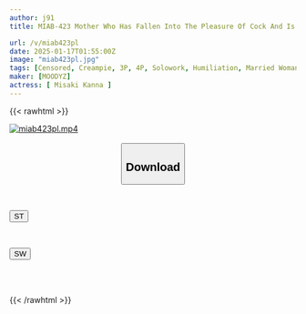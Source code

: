 ```yaml
---
author: j91
title: MIAB-423 Mother Who Has Fallen Into The Pleasure Of Cock And Is Now A Substitute For A Human Toilet. When My Son Steals The Cash Register Money From The Convenience Store And Runs Away In The Middle Of The Night, I'm The Mother Who Goes Straight To Him And Gets Creampied So Much That My Sperm Flows Back... Kanna Misaki

url: /v/miab423pl
date: 2025-01-17T01:55:00Z
image: "miab423pl.jpg"
tags: [Censored, Creampie, 3P, 4P, Solowork, Humiliation, Married Woman, (tag-censored)	]
maker: [MOODYZ]
actress: [ Misaki Kanna ]
---
```



{{< rawhtml >}}

<div class="video" data-videoid="O2Kz4M7wbrSZOM0">
    <a href="javascript:;">
        <img src="/v/miab423pl/miab423pl.jpg" width="WIDTH" height="HEIGHT" alt="miab423pl.mp4" loading="lazy">
    </a>
</div>

<script type="text/javascript" src="https://j91.asia/asset/on-demand-st.js"></script>

<br>
  <link rel="stylesheet" href="https://j91.asia/asset/bs5.css">
  
  <center>
  <button class="btn btn-primary" type="button" data-bs-toggle="collapse" data-bs-target=".multi-collapse" aria-expanded="false" aria-controls="multiCollapseExample1 multiCollapseExample2"><h2>Download</h2></button></center>
</p>
<div class="row">
  <div class="col">
    <div class="collapse multi-collapse" id="multiCollapseExample1">
      <div class="card card-body">
	      	      <br>
<div class="buttons">  
<p><a href="/v/miab423pl/st.html" target="_blank"><button class="btn-hover color-3"><i class="fa fa-download"></i> ST</button></a></p></div>
    </div>
  </div>
</div>
  <div class="col">
    <div class="collapse multi-collapse" id="multiCollapseExample2">
      <div class="card card-body">
	      <br>
<div class="buttons">
<p><a href="/v/miab423pl/sw.html" target="_blank"><button class="btn-hover color-2"><i class="fa fa-download"></i> SW</button></a></p></div>
<br><br>
      </div>
    </div>
  </div>
</div>

{{< /rawhtml >}}